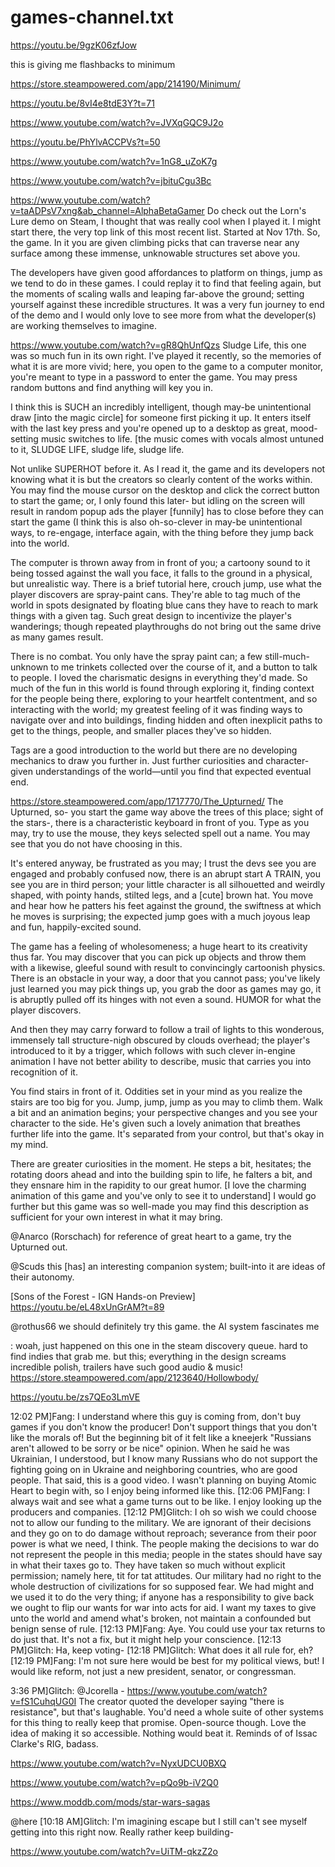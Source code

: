 
# games-channel.txt
https://youtu.be/9gzK06zfJow

this is giving me flashbacks to minimum 

https://store.steampowered.com/app/214190/Minimum/

https://youtu.be/8vI4e8tdE3Y?t=71

https://www.youtube.com/watch?v=JVXqGQC9J2o

https://youtu.be/PhYlvACCPVs?t=50

https://www.youtube.com/watch?v=1nG8_uZoK7g

https://www.youtube.com/watch?v=jbituCgu3Bc

https://www.youtube.com/watch?v=taADPsV7xng&ab_channel=AlphaBetaGamer
Do check out the Lorn's Lure demo on Steam, I thought that was really cool when I played it. I might start there, the very top link of this most recent list. Started at Nov 17th. So, the game. In it you are given climbing picks that can traverse near any surface among these immense, unknowable structures set above you. 

The developers have given good affordances to platform on things, jump as we tend to do in these games. I could replay it to find that feeling again, but the moments of scaling walls and leaping far-above the ground; setting yourself against these incredible structures. It was a very fun journey to end of the demo and I would only love to see more from what the developer(s) are working themselves to imagine. 

https://www.youtube.com/watch?v=gR8QhUnfQzs
Sludge Life, this one was so much fun in its own right. I've played it recently, so the memories of what it is are more vivid; here, you open to the game to a computer monitor, you're meant to type in a password to enter the game. You may press random buttons and find anything will key you in.

I think this is SUCH an incredibly intelligent, though may-be unintentional draw [into the magic circle] for someone first picking it up. It enters itself with the last key press and you're opened up to a desktop as great, mood-setting music switches to life. [the music comes with vocals almost untuned to it, SLUDGE LIFE, sludge life, sludge life.

Not unlike SUPERHOT before it. As I read it, the game and its developers not knowing what it is but the creators so clearly content of the works within. You may find the mouse cursor on the desktop and click the correct button to start the game; or, I only found this later- but idling on the screen will result in random popup ads the player [funnily] has to close before they can start the game (I think this is also oh-so-clever in may-be unintentional ways, to re-engage, interface again, with the thing before they jump back into the world. 

The computer is thrown away from in front of you; a cartoony sound to it being tossed against the wall you face, it falls to the ground in a physical, but unrealistic way. There is a brief tutorial here, crouch jump, use what the player discovers are spray-paint cans. They're able to tag much of the world in spots designated by floating blue cans they have to reach to mark things with a given tag. Such great design to incentivize the player's wanderings; though repeated playthroughs do not bring out the same drive as many games result. 

There is no combat. You only have the spray paint can; a few still-much-unknown to me trinkets collected over the course of it, and a button to talk to people. I loved the charismatic designs in everything they'd made. So much of the fun in this world is found through exploring it, finding context for the people being there, exploring to your heartfelt contentment, and so interacting with the world; my greatest feeling of it was finding ways to navigate over and into buildings, finding hidden and often inexplicit paths to get to the things, people, and smaller places they've so hidden. 

Tags are a good introduction to the world but there are no developing mechanics to draw you further in. Just further curiosities and character-given understandings of the world—until you find that expected eventual end. 

https://store.steampowered.com/app/1717770/The_Upturned/
The Upturned, so- you start the game way above the trees of this place; sight of the stars-, there is a characteristic keyboard in front of you. Type as you may, try to use the mouse, they keys selected spell out a name. You may see that you do not have choosing in this. 

It's entered anyway, be frustrated as you may; I trust the devs see you are engaged and probably confused now, there is an abrupt start A TRAIN, you see you are in third person; your little character is all silhouetted and weirdly shaped, with pointy hands, stilted legs, and a [cute] brown hat. You move and hear how he patters his feet against the ground, the swiftness at which he moves is surprising; the expected jump goes with a much joyous leap and fun, happily-excited sound. 

The game has a feeling of wholesomeness; a huge heart to its creativity thus far. You may discover that you can pick up objects and throw them with a likewise, gleeful sound with result to convincingly cartoonish physics. There is an obstacle in your way, a door that you cannot pass; you've likely just learned you may pick things up, you grab the door as games may go, it is abruptly pulled off its hinges with not even a sound. HUMOR for what the player discovers. 

And then they may carry forward to follow a trail of lights to this wonderous, immensely tall structure-nigh obscured by clouds overhead; the player's introduced to it by a trigger, which follows with such clever in-engine animation I have not better ability to describe, music that carries you into recognition of it. 

You find stairs in front of it. Oddities set in your mind as you realize the stairs are too big for you. Jump, jump, jump as you may to climb them. Walk a bit and an animation begins; your perspective changes and you see your character to the side. He's given such a lovely animation that breathes further life into the game. It's separated from your control, but that's okay in my mind. 

There are greater curiosities in the moment. He steps a bit, hesitates; the rotating doors ahead and into the building spin to life, he falters a bit, and they ensnare him in the rapidity to our great humor. [I love the charming animation of this game and you've only to see it to understand] I would go further but this game was so well-made you may find this description as sufficient for your own interest in what it may bring. 

@Anarco (Rorschach) for reference of great heart to a game, try the Upturned out.

@Scuds this [has] an interesting companion system; built-into it are ideas of their autonomy. 

[Sons of the Forest - IGN Hands-on Preview]
https://youtu.be/eL48xUnGrAM?t=89 

@rothus66 we should definitely try this game. the AI system fascinates me

: woah, just happened on this one in the steam discovery queue. hard to find indies that grab me. but this; everything in the design screams incredible polish, trailers have such good audio & music!
https://store.steampowered.com/app/2123640/Hollowbody/

https://youtu.be/zs7QEo3LmVE

12:02 PM]Fang: I understand where this guy is coming from, don't buy games if you don't know the producer! Don't support things that you don't like the morals of! But the beginning bit of it felt like a kneejerk "Russians aren't allowed to be sorry or be nice" opinion. When he said he was Ukrainian, I understood, but I know many Russians who do not support the fighting going on in Ukraine and neighboring countries, who are good people. That said, this is a good video. I wasn't planning on buying Atomic Heart to begin with, so I enjoy being informed like this.
[12:06 PM]Fang: I always wait and see what a game turns out to be like. I enjoy looking up the producers and companies.
[12:12 PM]Glitch: I oh so wish we could choose not to allow our funding to the military. We are ignorant of their decisions and they go on to do damage without reproach; severance from their poor power is what we need, I think. The people making the decisions to war do not represent the people in this media; people in the states should have say in what their taxes go to. They have taken so much without explicit permission; namely here, tit for tat attitudes. Our military had no right to the whole destruction of civilizations for so supposed fear. We had might and we used it to do the very thing; if anyone has a responsibility to give back we ought to flip our wants for war into acts for aid. I want my taxes to give unto the world and amend what's broken, not maintain a confounded but benign sense of rule.
[12:13 PM]Fang: Aye. You could use your tax returns to do just that. It's not a fix, but it might help your conscience.
[12:13 PM]Glitch: Ha, keep voting-
[12:18 PM]Glitch: What does it all rule for, eh?
[12:19 PM]Fang: I'm not sure here would be best for my political views, but! I would like reform, not just a new president, senator, or congressman.

3:36 PM]Glitch: @Jcorella - https://www.youtube.com/watch?v=fS1CuhqUG0I
The creator quoted the developer saying "there is resistance", but that's laughable. You'd need a whole suite of other systems for this thing to really keep that promise. Open-source though. Love the idea of making it so accessible. Nothing would beat it. Reminds of of Issac Clarke's RIG, badass. 

https://www.youtube.com/watch?v=NyxUDCU0BXQ

https://www.youtube.com/watch?v=pQo9b-iV2Q0

https://www.moddb.com/mods/star-wars-sagas

@here
[10:18 AM]Glitch: I'm imagining escape but I still can't see myself getting into this right now. Really rather keep building-

https://www.youtube.com/watch?v=UiTM-qkzZ2o







